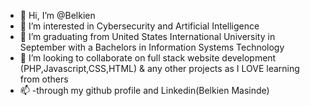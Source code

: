 - 👋 Hi, I’m @Belkien
- 👀 I’m interested in Cybersecurity and Artificial Intelligence
- 🌱 I’m graduating from United States International University in September with a Bachelors in Information Systems Technology
- 💞️ I’m looking to collaborate on full stack website development (PHP,Javascript,CSS,HTML) & any other projects as I LOVE learning from others
- 📫 -through my github profile and Linkedin(Belkien Masinde)

<!---
Belkien/Belkien is a ✨ special ✨ repository because its `README.md` (this file) appears on your GitHub profile.
You can click the Preview link to take a look at your changes.
--->
